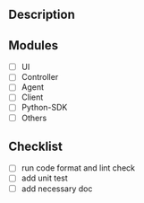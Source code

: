 ## Description

## Modules
- [ ] UI
- [ ] Controller
- [ ] Agent
- [ ] Client
- [ ] Python-SDK
- [ ] Others

## Checklist
- [ ] run code format and lint check
- [ ] add unit test
- [ ] add necessary doc
